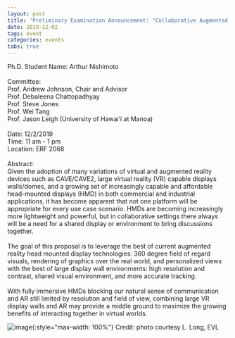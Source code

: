 ```yaml
---
layout: post
title: 'Preliminary Examination Announcement: "Collaborative Augmented Reality for Virtual Reality Display Wall Environments"'
date: 2019-12-02
tags: event
categories: events
tabs: true
---
```


Ph.D. Student Name:  Arthur Nishimoto<br><br>
Committee:<br>
Prof. Andrew Johnson, Chair and Advisor<br>
Prof. Debaleena Chattopadhyay<br>
Prof. Steve Jones<br>
Prof. Wei Tang<br>
Prof. Jason Leigh (University of Hawaiʻi at Manoa)<br><br>
Date: 12/2/2019<br>
Time: 11 am - 1 pm<br>
Location: ERF 2068<br><br>
Abstract:<br>
Given the adoption of many variations of virtual and augmented reality devices such as CAVE/CAVE2, large virtual reality (VR) capable displays walls/domes, and a growing set of increasingly capable and affordable head-mounted displays (HMD) in both commercial and industrial applications, it has become apparent that not one platform will be appropriate for every use case scenario. HMDs are becoming increasingly more lightweight and powerful, but in collaborative settings there always will be a need for a shared display or environment to bring discussions together.<br><br>
The goal of this proposal is to leverage the best of current augmented reality head mounted display technologies: 360 degree field of regard visuals, rendering of graphics over the real world, and personalized views with the best of large display wall environments: high resolution and contrast, shared visual environment, and more accurate tracking.<br><br>
With fully immersive HMDs blocking our natural sense of communication and AR still limited by resolution and field of view, combining large VR display walls and AR may provide a middle ground to maximize the growing benefits of interacting together in virtual worlds.

![image](https://www.evl.uic.edu/output/originals/anishimoto_prelim.jpg-srcw.jpg){:style="max-width: 100%"}
Credit: photo courtesy L. Long, EVL


